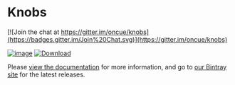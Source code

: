 Knobs
=====

[![Join the chat at https://gitter.im/oncue/knobs](https://badges.gitter.im/Join%20Chat.svg)](https://gitter.im/oncue/knobs)

[![image](https://travis-ci.org/oncue/knobs.svg)](https://travis-ci.org/oncue/knobs)  [ ![Download](https://api.bintray.com/packages/oncue/releases/knobs/images/download.svg) ](https://bintray.com/oncue/releases/knobs/_latestVersion)

Please [view the documentation](http://oncue.github.io/knobs/) for more information, and go to [our Bintray site](https://bintray.com/oncue/releases/knobs/) for the latest releases.

